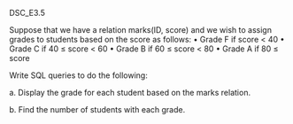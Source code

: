 DSC_E3.5

Suppose that we have a relation marks(ID, score) and we wish to assign grades to students based on the score as follows:
	•	Grade F if score < 40
	•	Grade C if 40 ≤ score < 60
	•	Grade B if 60 ≤ score < 80
	•	Grade A if 80 ≤ score

Write SQL queries to do the following:

a. Display the grade for each student based on the marks relation.

b. Find the number of students with each grade.